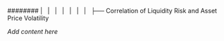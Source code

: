 ######## |   |   |   |   |   |   |   ├── Correlation of Liquidity Risk and Asset Price Volatility

*Add content here*